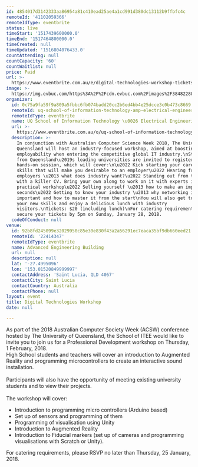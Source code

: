 ```yaml
---
id: 4854017d3142333aa86954a81c410ead25ae4a1cd991d380dc13112b9ffbfc4c
remoteId: '41102059366'
remoteIdType: eventbrite
status: live
timeStart: '1517439600000.0'
timeEnd: '1517464800000.0'
timeCreated: null
timeUpdated: '1516804076433.0'
countAttending: null
countCapacity: '60'
countWaitlist: null
price: Paid
url: >-
  https://www.eventbrite.com.au/e/digital-technologies-workshop-tickets-41102059366?aff=ebapi
image: >-
  https://img.evbuc.com/https%3A%2F%2Fcdn.evbuc.com%2Fimages%2F38482280%2F12353546711%2F1%2Foriginal.jpg?s=bff0bba65868acfd65914a43bea65468
organizer:
  id: 0c75a9fa59f9a809a5fbbc6fb074badd20cc2b6ed4bb4e25dcce3c0b473c8669
  remoteId: uq-school-of-information-technology-amp-electrical-engineering-8578633000
  remoteIdType: eventbrite
  name: UQ School of Information Technology \u0026 Electrical Engineering
  url: >-
    https://www.eventbrite.com.au/o/uq-school-of-information-technology-amp-electrical-engineering-8578633000
  description: >-
    In conjunction with Australian Computer Science Week 2018, The University of
    Queensland will host an industry-focused workshop, aimed at boosting your
    employability when entering the competitive global IT industry.\nStudents
    from Queensland\u2019s leading universities are invited to register for this
    hands-on session, which will cover:\n\u2022 Kick starting your career with
    skills that will make you desirable to an employer\u2022 Hearing from
    employers \u2013 what does industry want?\u2022 Standing out from the crowd
    with a killer CV. Bring your own along to work on it with experts in a
    practical workshop\u2022 Selling yourself \u2013 how to make an impact in 30
    seconds\u2022 Getting to know your industry \u2013 why networking is
    important and how to master it from the start\nYou will also get to test out
    your new skills and enjoy a delicious lunch with industry
    visitors.\nTickets: $20 (including lunch)\nFor catering requirements, please
    secure your tickets by 5pm on Sunday, January 28, 2018.
  codeOfConduct: null
venue:
  id: 92b8fd245099e32029950c85e30e830f43a2a56291ec7eaca35bf9db660eed21
  remoteId: '22414347'
  remoteIdType: eventbrite
  name: Advanced Engineering Building
  url: null
  description: null
  lat: '-27.4995096'
  lon: '153.01520849999997'
  contactAddress: 'Saint Lucia, QLD 4067'
  contactCity: Saint Lucia
  contactCountry: Australia
  contactPhone: null
layout: event
title: Digital Technologies Workshop
date: null

---
```

<DIV>As part of the 2018 Australian Computer Society Week (ACSW) conference hosted by The University of Queensland, the School of ITEE would like to invite you to join us for a Professional Development workshop on Thursday, 1 February, 2018. <BR></DIV>
<DIV></DIV>
<DIV>High School students and teachers will cover an introduction to Augmented Reality and programming microcontrollers to create an interactive sound installation.<BR><BR>Participants will also have the opportunity of meeting existing university students and to view their projects.<BR><BR>The workshop will cover:</DIV>
<UL>
<LI>Introduction to programming micro controllers (Arduino based)</LI>
<LI>Set up of sensors and programming of them</LI>
<LI>Programming of visualisation using Unity</LI>
<LI>Introduction to Augmented Reality</LI>
<LI>Introduction to Fiducial markers (set up of cameras and programming visualisations with Scratch or Unity).</LI>
</UL>
<DIV>For catering requirements, please RSVP no later than Thursday, 25 January, 2018.<BR></DIV>
